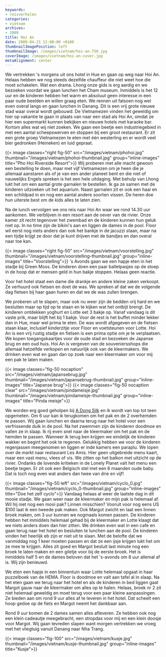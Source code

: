 ```yaml
---
keywords:
- reisverhalen
categories:
- vietnam
archives:
- 2009
title: Hoi An
date: 2009-04-21 12:00:00 +0100
thumbnailImagePosition: left
thumbnailImage: /images/vietnam/hoi-an-750.jpg
coverImage: /images/vietnam/hoi-an-cover.jpg
metaAlignment: center
---
```


We vertrekken 's morgens uit ons hotel in Hue en gaan op weg naar Hoi An.
Helaas hebben we nog steeds dezelfde chauffeur die niet weet hoe die moet
schakelen. Wat een drama. Lhong onze gids is erg aardig en we bezoeken voordat
we gaan lunchen het Cham museum. Inmiddels is het 12 uur en de kinderen hebben
het warm en absoluut geen interesse in een paar oude beelden en willen graag
eten. We rennen uit fatsoen nog wel even overal langs en gaan lunchen in
Danang. Dit is een vrij grote nieuwe stad waar overal wordt gebouwd. De
Vietnamezen vinden het geweldig om hier op vakantie te gaan in plaats van naar
een stad als Hoi An, omdat ze hier een supermarkt kunnen bekijken en nieuwe
hotels met karaoke bar. Kortom alles wat wij niet zoeken. We gaan een beetje
een industriegebied in met een aantal scheepswerven en stoppen bij een groot
restaurant. Er zit een grote groep Vietnamezen te eten met één westerling en er
wordt veel bier gedronken (Heineken) en luid gepraat. 

{{< image classes="right fig-50" src="/images/vietnam/phohoi.jpg" thumbnail="/images/vietnam/phohoi-thumbnail.jpg" group="inline-images" title="Pho Hoi Riverside Resort">}}
Wij proberen met alle macht gewoon een bestelling te doen, maar met vijf
Vietnamezen om je heen die je allemaal aanstaren als of je van een ander
planeet bent en die niet of nauwelijks Engels spreken is het een hele
uitdaging. Met behulp van Lhong lukt het om een aantal grote garnalen te
bestellen. Ik ga ze samen met de kinderen uitzoeken uit het aquarium.  Naast
garnalen zit er ook een haai en een schildpad in en nog een aantal andere
soorten vissen. De heren doe hun uiterste best om de kids alles te laten zien.

Na de lunch vervolgen we ons reis naar Hoi An waar we rond 14.30 uur aankomen.
We verblijven in een resort aan de oever van de rivier. Onze kamer zit recht
tegenover het zwembad en de kinderen kunnen hun geluk niet op. In no time zijn
de bikini's aan en liggen de dames in de pool. Floor wil eerst nog niets anders
dan ook het bankje in de jacuzzi staan, maar na een tijdje krijgt ze door dat
je kunt drijven met de bandjes en dan overal naar toe kan.

{{< image classes="right fig-50" src="/images/vietnam/voorstelling.jpg" thumbnail="/images/vietnam/voorstelling-thumbnail.jpg" group="inline-images" title="Voorstelling">}}
's Avonds gaan we een hapje eten in het stadje bij Green Moss. De kinderen doen
een paar balletpasjes op de stoep in de hoop dat er mensen geld in hun bakje
stoppen. Helaas geen reactie.

Voor het hotel staat een dame die drankje en andere kleine zaken verkoopt. Ze
verhuurd ook fietsen en doet de was. We spreken af dat we de volgende dag
fietsen bij haar gaan huren en dat we de was zullen brengen.

We proberen uit te slapen, maar ook nu weer zijn de bedden vrij hard en we
besluiten maar op tijd op te staan en te kijken wat het ontbijt brengt. De
kinderen ontdekken yoghurt en Lotte eet 3 bakje op. Vanaf vandaag is dit vaste
prik, maar blijft het bij 1 bakje. Voor de rest is het buffet minder lekker dan
in Hue, maar wel prima te eten. De was wordt afgegeven en de fietsen staan
klaar, inclusief kinderzitje voor Floor en voetsteunen voor Lotte. Hoi An is
een vrij rustig stadje en fietsen is een prima optie om je te verplaatsen. We
kopen toegangskaartjes voor de oude stad en bezoeken de Japanse brug en een oud
huis. Hoi An is vergeven van de souveniersshops die allemaal hetzelfde verkopen
en natuurlijk ook van de kleermakers. We drinken even wat en gaan dan op zoek
naar een kleermaker om voor mij een pak te laten maken.

{{< image classes="fig-50 nocaption" src="/images/vietnam/japansebrug.jpg" thumbnail="/images/vietnam/japansebrug-thumbnail.jpg" group="inline-images" title="Japanse brug">}}
{{< image classes="fig-50 nocaption clear" src="/images/vietnam/pindameisje.jpg" thumbnail="/images/vietnam/pindameisje-thumbnail.jpg" group="inline-images" title="Pinda meisje">}}

We worden erg goed geholpen bij <a href="http://www.adongsilk.com">A Dong
Silk</a> en ik wordt van top tot teen opgemeten. Om 6 uur kan ik terugkomen om
het pak en de 2 overhemden te passen.  Wij gaan lunchen en daarna terug naar
het hotel voor een verfrissende duik in de pool.  Na het zwemmen zijn de
kinderen doodmoe en vallen ze in slaap.  Ik rij even snel naar de kleermaker om
het pak en de hemden te passen.  Wanneer ik terug ben krijgen we eindelijk de
kinderen wakker en begint het ook te regenen. Gelukkig hebben we voor de
kinderen regenjassen meegenomen en liggen er inde kamers een paraplu. We lopen
over de markt naar restaurant Les Amis. Hier geen uitgebreide menu kaart, maar
een vast menu, vlees of vis. We zitten op het balkon met uitzicht op de rivier.
Ondanks de lovende kritieken in de Lonely Planet valt het menu een beetje
tegen. Er zit ook een Belgisch stel met een 6 maanden oude baby. Dat is toch
nog even wat anders dan twee van drie en vijf!

{{< image classes="fig-50 left" src="/images/vietnam/cyclo_0.jpg" thumbnail="/images/vietnam/cyclo_0-thumbnail.jpg" group="inline-images" title="Doe het zelf cyclo">}}
Vandaag helaas al weer de laatste dag in dit mooie stadje. We gaan weer naar de
kleermaker en mijn pak is helemaal af.  Wil hij niet nog een mooi pak?  Linnen
misschien?  Vooruit voor nog eens US $100 laat ik een tweede pak maken. Ook
Margot zwicht en laat een linnen broek maken, om 3 uur kunnen we nogmaals komen
passen. De kinderen hebben het inmiddels helemaal gehad bij de kleermaker en
Lotte klaagt dat we niets anders doen dan hier zitten.  We drinken even wat in
een cafe en gaan terug naar het hotel en besluiten te lunchen aan de pool. De
kinderen vinden het heerlijk eb zijn er niet uit te slaan.  Met de belofte dat
we vanmiddag nog 1 keer moeten passen en dat ze een ijsje krijgen lukt het om
ze mee te krijgen. Alles zit goed en Margot besluit last minute nog een broek
te laten maken en een giletje voor bij de eerste broek. Het is inmiddels half 5
en de dames beloven dat het 's-avonds om 8 uur allemal af is. Wij zijn
benieuwd.

We eten een hapje in een binnentuin waar Lotte helemaal opgaat in haar
puzzelboek van de HEMA. Floor is doodmoe en valt aan tafel al in slaap. Na het
eten gaan we terug naar het hotel en als de kinderen in bed liggen gaat Margot
gauw naar de kleermaker om alles op te halen. Helaas, broek nr 2 zit niet
helemaal geweldig en moet terug voor een paar kleine aanpassingen. Ze bieden
aan om rond 9 uur alles af te leveren in het hotel. Dat scheelt een hoop gedoe
op de fiets en Margot neemt het dankbaar aan.

Rond 9 uur komen de 2 dames samen alles afleveren. Ze hebben ook nog een klein
cadeautje meegebracht, een stropdas voor mij en een klein doosje voor Margot.
Wij gaan tevreden slapen want morgen vertrekken we vroeg met het vliegtuig
vanuit Danang naar Nha Trang.

{{< image classes="fig-100" src="/images/vietnam/kusje.jpg" thumbnail="/images/vietnam/kusje-thumbnail.jpg" group="inline-images" title="Kusje">}}

